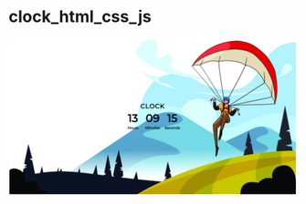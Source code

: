 # clock_html_css_js

![Final](https://github.com/Kranthi2422/clock_html_css_js/blob/main/Screenshot.png)

